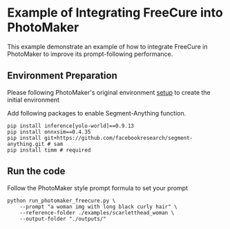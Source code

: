 # Example of Integrating FreeCure into PhotoMaker
This example demonstrate an example of how to integrate FreeCure in PhotoMaker to improve its prompt-following performance. 

## Environment Preparation
Please following PhotoMaker's original environment [setup](https://github.com/TencentARC/PhotoMaker) to create the initial environment

Add following packages to enable Segment-Anything function.
```shell
pip install inference[yolo-world]==0.9.13
pip install onnxsim==0.4.35
pip install git+https://github.com/facebookresearch/segment-anything.git # sam
pip install timm # required
```

## Run the code
Follow the PhotoMaker style prompt formula to set your prompt
```shell
python run_photomaker_freecure.py \
    --prompt "a woman img with long black curly hair" \
    --reference-folder ./examples/scarletthead_woman \
    --output-folder "./outputs/"
```
